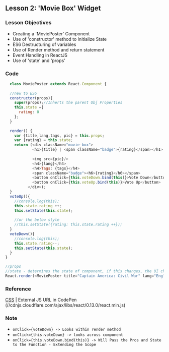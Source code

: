 ## Lesson 2: 'Movie Box' Widget

### Lesson Objectives

* Creating a 'MoviePoster' Component
* Use of 'constructor' method to Initialize State
* ES6 Destructuring of variables
* Use of Render method and return statement
* Event Handling in ReactJS
* Use of 'state' and 'props'

### Code
```javascript
  class MoviePoster extends React.Component {
  
  //new to ES6
  constructor(props){
    super(props);//Inherts the parent Obj Properties
    this.state ={
      rating: 0
    };
  }
  
  render() {
    var {title,lang,tags, pic} = this.props;
    var {rating} = this.state;
    return (<div className="movie-box">
            <h1>{title} | <span className="badge">{rating}</span></h1>
        
            <img src={pic}/>
            <h4>{lang}</h4>
            <h4>Tags: {tags}</h4>
            <span className="badge"><h6>{rating}</h6></span>
            <button onClick={this.voteDown.bind(this)}>Vote Down</button>
            <button onClick={this.voteUp.bind(this)}>Vote Up</button>
          </div>);
  }
  voteUp(){
    //console.log(this);
    this.state.rating ++;
    this.setState(this.state);
    
    //or the below style
    //this.setState({rating: this.state.rating ++});
  }
  voteDown(){
    //console.log(this);
    this.state.rating--;
    this.setState(this.state);
  }
}

//props
//state - determines the state of component, if this changes, the UI changes
React.render(<MoviePoster title="Captain America: Civil War" lang="English" tags={['Thriller ',' sci-fi ',' action']} pic="http://bit.ly/1qAkFMf"/>, document.getElementById('app'));

```

### Reference
[CSS](https://gist.github.com/santhoshthepro/f807b145be81d3c131160c9d62f3f003) | External JS URL in CodePen (//cdnjs.cloudflare.com/ajax/libs/react/0.13.0/react.min.js)

### Note
>
* `onClick={voteDown} -> Looks within render method`
* `onClick={this.voteDown} -> looks across component`
* `onClick={this.voteDown.bind(this)} -> Will Pass the Pros and State to the Function - Extending the Scope`

